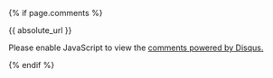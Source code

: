 {% if page.comments %}

{{ absolute_url }}

<div id="disqus_thread"></div>
<script>

var disqus_config = function () {
	this.page.url = '{{ absolute_url }}';
	this.page.identifier = '{{ absolute_url }}';
};
(function() { // DON'T EDIT BELOW THIS LINE
var d = document, s = d.createElement('script');
s.src = 'https://{{ site.disqus.shortname }}.disqus.com/embed.js';
s.setAttribute('data-timestamp', +new Date());
(d.head || d.body).appendChild(s);
})();
</script>
<noscript>Please enable JavaScript to view the <a href="https://disqus.com/?ref_noscript">comments powered by Disqus.</a></noscript>
               
			   
{% endif %}
